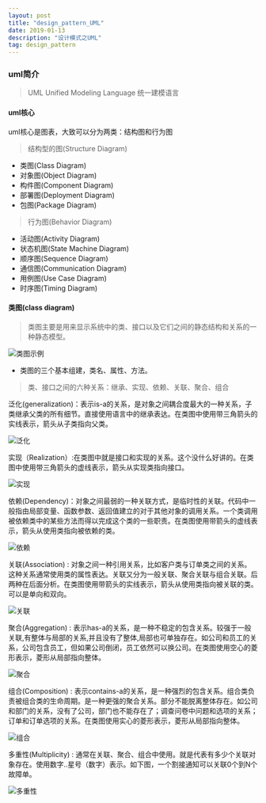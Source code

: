 ```yaml
---
layout: post
title: "design_pattern_UML"
date: 2019-01-13
description: "设计模式之UML"
tag: design_pattern
---
```

### uml简介

> UML Unified Modeling Language 统一建模语言

#### uml核心

uml核心是图表，大致可以分为两类：结构图和行为图

> 结构型的图(Structure Diagram)

- 类图(Class Diagram)
- 对象图(Object Diagram)
- 构件图(Component Diagram)
- 部署图(Deployment Diagram)
- 包图(Package Diagram)

> 行为图(Behavior Diagram)

- 活动图(Activity Diagram)
- 状态机图(State Machine Diagram)
- 顺序图(Sequence Diagram)
- 通信图(Communication Diagram)
- 用例图(Use Case Diagram)
- 时序图(Timing Diagram)

#### 类图(class diagram)
>类图主要是用来显示系统中的类、接口以及它们之间的静态结构和关系的一种静态模型。


![类图示例](../../../images/2019/design_pattern_1.png)


- 类图的三个基本组建，类名、属性、方法。

> 类、接口之间的六种关系：继承、实现、依赖、关联、聚合、组合

泛化(generalization)：表示is-a的关系，是对象之间耦合度最大的一种关系，子类继承父类的所有细节。直接使用语言中的继承表达。在类图中使用带三角箭头的实线表示，箭头从子类指向父类。


![泛化](../../../images/2019/design_pattern2.jpg)


实现（Realization）:在类图中就是接口和实现的关系。这个没什么好讲的。在类图中使用带三角箭头的虚线表示，箭头从实现类指向接口。


![实现](../../../images/2019/design_pattern3.jpg)


依赖(Dependency)：对象之间最弱的一种关联方式，是临时性的关联。代码中一般指由局部变量、函数参数、返回值建立的对于其他对象的调用关系。一个类调用被依赖类中的某些方法而得以完成这个类的一些职责。在类图使用带箭头的虚线表示，箭头从使用类指向被依赖的类。


![依赖](../../../images/2019/design_pattern4.jpg)


关联(Association) : 对象之间一种引用关系，比如客户类与订单类之间的关系。这种关系通常使用类的属性表达。关联又分为一般关联、聚合关联与组合关联。后两种在后面分析。在类图使用带箭头的实线表示，箭头从使用类指向被关联的类。可以是单向和双向。


![关联](../../../images/2019/design_pattern5.jpg)


聚合(Aggregation) : 表示has-a的关系，是一种不稳定的包含关系。较强于一般关联,有整体与局部的关系,并且没有了整体,局部也可单独存在。如公司和员工的关系，公司包含员工，但如果公司倒闭，员工依然可以换公司。在类图使用空心的菱形表示，菱形从局部指向整体。


![聚合](../../../images/2019/design_pattern6.jpg)


组合(Composition) : 表示contains-a的关系，是一种强烈的包含关系。组合类负责被组合类的生命周期。是一种更强的聚合关系。部分不能脱离整体存在。如公司和部门的关系，没有了公司，部门也不能存在了；调查问卷中问题和选项的关系；订单和订单选项的关系。在类图使用实心的菱形表示，菱形从局部指向整体。


![组合](../../../images/2019/design_pattern7.jpg)


多重性(Multiplicity) : 通常在关联、聚合、组合中使用。就是代表有多少个关联对象存在。使用数字..星号（数字）表示。如下图，一个割接通知可以关联0个到N个故障单。


![多重性](../../../images/2019/design_pattern8.jpg)
